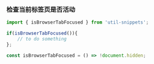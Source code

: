 ### 检查当前标签页是否活动

<template>
    <b>使用</b>
</template>

```ts
import { isBrowserTabFocused } from 'util-snippets';

if(isBrowserTabFocused()){
    // to do something
};
```

<template>
    <b>代码</b>
</template>

```ts
const isBrowserTabFocused = () => !document.hidden;

```


<style>
    b {
        color: #3eaf7c;
    }
</style>